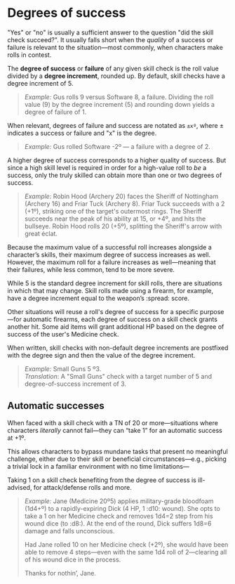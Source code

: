 # Degrees of success

"Yes" or "no" is usually a sufficient answer to the question "did the skill check succeed?". It usually falls short when the _quality_ of a success or failure is relevant to the situation—most commonly, when characters make rolls in contest.

The **degree of success** or **failure** of any given skill check is the roll value divided by a **degree increment**, rounded up. By default, skill checks have a degree increment of 5.

> _Example:_ Gus rolls 9 versus Software 8, a failure. Dividing the roll value (9) by the degree increment (5) and rounding down yields a degree of failure of 1.

When relevant, degrees of failure and success are notated as `±xº`, where ± indicates a success or failure and "x" is the degree.

> _Example:_ Gus rolled Software -2º — a failure with a degree of 2.

A higher degree of success corresponds to a higher quality of success. But since a high skill level is required in order for a high-value roll to _be_ a success, only the truly skilled can obtain more than one or two degrees of success.

> _Example:_ Robin Hood (Archery 20) faces the Sheriff of Nottingham (Archery 16) and Friar Tuck (Archery 8). Friar Tuck succeeds with a 2 (+1º), striking one of the target's outermost rings. The Sheriff succeeds near the peak of his ability at 15, or +4º, and hits the bullseye. Robin Hood rolls 20 (+5º), splitting the Sheriff's arrow with great éclat.

Because the maximum value of a successful roll increases alongside a character’s skills, their maximum degree of success increases as well. However, the maximum roll for a failure increases as well—meaning that their failures, while less common, tend to be more severe.

While 5 is the standard degree increment for skill rolls, there are situations in which that may change. Skill rolls made using a firearm, for example, have a degree increment equal to the weapon’s :spread: score.

Other situations will reuse a roll's degree of success for a specific purpose—for automatic firearms, each degree of success on a skill check grants another hit. Some aid items will grant additional HP based on the degree of success of the user's Medicine check.

When written, skill checks with non-default degree increments are postfixed with the degree sign and then the value of the degree increment.

> _Example:_ Small Guns 5 º3.  
> _Translation_: A "Small Guns" check with a target number of 5 and degree-of-success increment of 3.

## Automatic successes

When faced with a skill check with a TN of 20 or more—situations where characters _literally_ cannot fail—they can “take 1” for an automatic success at +1º.

This allows characters to bypass mundane tasks that present no meaningful challenge, either due to their skill or beneficial circumstances—e.g., picking a trivial lock in a familiar environment with no time limitations—

Taking 1 on a skill check benefiting from the degree of success is ill-advised, for attack/defense rolls and more.

> _Example:_ Jane (Medicine 20º5) applies military-grade bloodfoam (1d4+º) to a rapidly-expiring Dick (4 HP, 1 :d10: wound). She opts to take a 1 on her Medicine check and removes 1d4=2 step from his wound dice (to :d8:). At the end of the round, Dick suffers 1d8=6 damage and falls unconscious.
>
> Had Jane rolled 10 on her Medicine check (+2º), she would have been able to remove 4 steps—even with the same 1d4 roll of 2—clearing all of his wound dice in the process.
>
> Thanks for nothin’, Jane.
